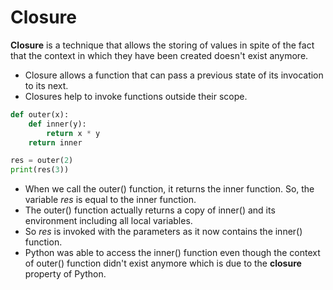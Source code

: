 # Closure

**Closure** is a technique that allows the storing of values in spite of the fact that the context in which they have been created doesn't exist anymore.
* Closure allows a function that can pass a previous state of its invocation to its next.
* Closures help to invoke functions outside their scope.

```python
def outer(x):
    def inner(y):
        return x * y
    return inner

res = outer(2)
print(res(3))
```
* When we call the outer() function, it returns the inner function. So, the variable _res_ is equal to the inner function. 
* The outer() function actually returns a copy of inner() and its environment including all local variables.
* So _res_ is invoked with  the parameters as it now contains the inner() function.
* Python was able to access the inner() function even though the context of outer() function didn't exist anymore which is due to the **closure** property of Python.